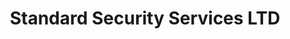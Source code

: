 ---
title: "Standard Security Services LTD"
url: /blyth/standard-security-services-ltd/
shop: security
---